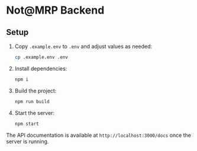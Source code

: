 # Not@MRP Backend

## Setup

1. Copy `.example.env` to `.env` and adjust values as needed:
   
   ```bash
   cp .example.env .env
   ```
3. Install dependencies:
   ```bash
   npm i
   ```
4. Build the project:
   ```bash
   npm run build
   ```
5. Start the server:
   ```bash
   npm start
   ```

The API documentation is available at `http://localhost:3000/docs` once the server is running.
